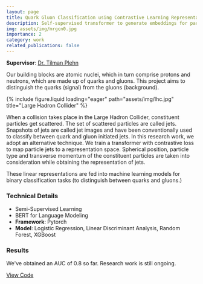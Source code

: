 ```yaml
---
layout: page
title: Quark Gluon Classification using Contrastive Learning Representations
description: Self-supervised transformer to generate embeddings for particle jets and then classify them using non-linear models.
img: assets/img/mrgcn0.jpg
importance: 2
category: work
related_publications: false
---
```


**Supervisor**: [Dr. Tilman Plehn](https://scholar.google.com/citations?user=r3zfvh0AAAAJ&hl=en)

<!-- ---
name: 
tools: [Scikit, XGBoost, Pytorch]
image: /assets/img/lhc.jpg
description: I trained a transformer-encoder network with contrastive loss to map particle jets to a representation space. I implemented ML models to classify the obtained representations of jets into quarks and gluons.
---
# Quark Gluon Classification using Contrastive Learning Representations
##### Supervisor: <a href = "https://www.thphys.uni-heidelberg.de/~plehn/"> Dr. Tilman Plehn </a>

<br> -->
Our building blocks are atomic nuclei, which in turn comprise protons and neutrons, which are made up of quarks and gluons. This project aims to distinguish the quarks (signal) from the gluons (background).

{% include figure.liquid loading="eager" path="assets/img/lhc.jpg" title="Large Hadron Collider" %}

When a collision takes place in the Large Hadron Collider, constituent particles get scattered. The set of scattered particles are called jets. Snapshots of jets are called jet images and have been conventionally used to classify between quark and gluon initiated jets.
In this research work, we adopt an alternative technique. We train a transformer with contrastive loss to map particle jets to a representation space. Spherical position, particle type and transverse momentum  of the constituent particles are taken into consideration while obtaining the representation of jets.

These linear representations are fed into machine learning models for binary classification tasks (to distinguish between quarks and gluons.)

### Technical Details

* Semi-Supervised Learning
* BERT for Language Modeling
* **Framework**: Pytorch
* **Model**:  Logistic Regression, Linear Discriminant Analysis, Random Forest, XGBoost

### Results
We've obtained an AUC of 0.8 so far. Research work is still ongoing.


[View Code](https://github.com/nikita-0209/ml_quark_gluon)
